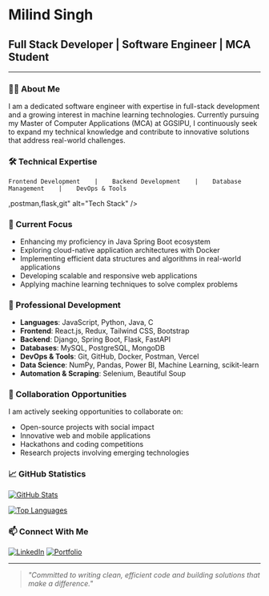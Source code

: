# Milind Singh

## Full Stack Developer | Software Engineer | MCA Student

---

### 👨‍💻 About Me

I am a dedicated software engineer with expertise in full-stack development and a growing interest in machine learning technologies. Currently pursuing my Master of Computer Applications (MCA) at GGSIPU, I continuously seek to expand my technical knowledge and contribute to innovative solutions that address real-world challenges.

### 🛠️ Technical Expertise

```
Frontend Development    |    Backend Development    |    Database Management    |    DevOps & Tools
```

,postman,flask,git" alt="Tech Stack" />

### 🔭 Current Focus

- Enhancing my proficiency in Java Spring Boot ecosystem
- Exploring cloud-native application architectures with Docker
- Implementing efficient data structures and algorithms in real-world applications
- Developing scalable and responsive web applications
- Applying machine learning techniques to solve complex problems

### 🌱 Professional Development

- **Languages**: JavaScript, Python, Java, C
- **Frontend**: React.js, Redux, Tailwind CSS, Bootstrap
- **Backend**: Django, Spring Boot, Flask, FastAPI
- **Databases**: MySQL, PostgreSQL, MongoDB
- **DevOps & Tools**: Git, GitHub, Docker, Postman, Vercel
- **Data Science**: NumPy, Pandas, Power BI, Machine Learning, scikit-learn
- **Automation & Scraping**: Selenium, Beautiful Soup

### 🤝 Collaboration Opportunities

I am actively seeking opportunities to collaborate on:
- Open-source projects with social impact
- Innovative web and mobile applications
- Hackathons and coding competitions
- Research projects involving emerging technologies

### 📈 GitHub Statistics

[![GitHub Stats](https://github-readme-stats.vercel.app/api?username=YOUR_USERNAME&show_icons=true&theme=radical)](https://github.com/bit-milind42)

[![Top Languages](https://github-readme-stats.vercel.app/api/top-langs/?username=YOUR_USERNAME&layout=compact&theme=radical)](https://github.com/bit-milind42)

### 📫 Connect With Me

[![LinkedIn](https://img.shields.io/badge/LinkedIn-0077B5?style=for-the-badge&logo=linkedin&logoColor=white)](https://www.linkedin.com/in/milind-singh-317343246/)
[![Portfolio](https://img.shields.io/badge/Portfolio-000000?style=for-the-badge&logo=About.me&logoColor=white)](https://portfolio-blond-iota-77.vercel.app/)

---

> *"Committed to writing clean, efficient code and building solutions that make a difference."*
